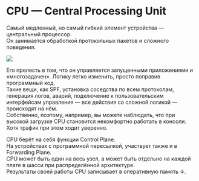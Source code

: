# CPU — Central Processing Unit

Самый медленный, но самый гибкий элемент устройства — центральный процессор.  
Он занимается обработкой протокольных пакетов и сложного поведения.

![](../../.gitbook/assets/image-92.png)

Его прелесть в том, что он управляется запущенными приложениями и «многозадачен». Логику легко изменить, просто поправив программный код.  
Такие вещи, как SPF, установка соседства по всем протоколам, генерация логов, аварий, подключение к пользовательским интерфейсам управления — все действия со сложной логикой — происходят на нём.  
Собственно, поэтому, например, вы можете наблюдать, что при высокой загрузке CPU становится некомфортно работать в консоли. Хотя трафик при этом ходит уверенно.

CPU берёт на себя функции Control Plane.  
На устройствах с программной пересылкой, участвует также и в Forwarding Plane.  
CPU может быть один на весь узел, а может быть отдельно на каждой плате в шасси при распределённой архитектуре.  
Результаты своей работы CPU записывает в оперативную память ↓.

